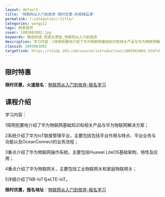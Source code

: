 ```yaml
---
layout: default
title: '物联网从入门到放弃-限时优惠-网易精品课'
permalink: /:categories/:title/
categories: wangyi2
tags: 网易提供
cover: 1005063002.jpg
keywords: 精选网课,网易云课堂,物联网从入门到放弃
description: 学习内容：1简明扼要地介绍了华为物联网基础知识和相关产品与华为物联网解决方案；2系统介绍了华为IoT联接管理平台，主要包
classid: 1005063002
targetlink: https://study.163.com/course/introduction/1005063002.htm?share=1&shareId=1025206652&utm_campaign=share&utm_medium=iphoneShare&utm_source=&utm_u=1025206652
---
```


## 限时特惠

**限时优惠，火速报名**：[物联网从入门到放弃-报名学习](https://study.163.com/course/introduction/1005063002.htm?share=1&shareId=1025206652&utm_campaign=share&utm_medium=iphoneShare&utm_source=&utm_u=1025206652)

## 课程介绍

学习内容：

1简明扼要地介绍了华为物联网基础知识和相关产品与华为物联网解决方案；

2系统介绍了华为IoT联接管理平台，主要包括包括平台作用与特点、平台业务与功能以及OceanConnect的业务流程；

3重点介绍了华为物联网操作系统，主要包括Huawei LiteOS基础架构、特性及应用；

4重点介绍了华为物联网关，主要包括工业物联网关和家庭物联网关；

5详细介绍了NB-IoT与eLTE-IoT。

**限时优惠，报名地址**：[物联网从入门到放弃-报名学习](https://study.163.com/course/introduction/1005063002.htm?share=1&shareId=1025206652&utm_campaign=share&utm_medium=iphoneShare&utm_source=&utm_u=1025206652)

